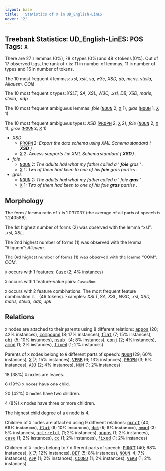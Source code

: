 ```yaml
---
layout: base
title:  'Statistics of X in UD_English-LinES'
udver: '2'
---
```


## Treebank Statistics: UD_English-LinES: POS Tags: `X`

There are 27 `X` lemmas (0%), 28 `X` types (0%) and 48 `X` tokens (0%).
Out of 17 observed tags, the rank of `X` is: 11 in number of lemmas, 11 in number of types and 16 in number of tokens.

The 10 most frequent `X` lemmas: <em>xsl, xslt, sa, w3c, XSD, db, maris, stella, Aliquem, COM</em>

The 10 most frequent `X` types:  <em>XSLT, SA, XSL, W3C, .xsl, DB, XSD, maris, stella, .adp</em>

The 10 most frequent ambiguous lemmas: <em>foie</em> (<tt><a href="en_lines-pos-NOUN.html">NOUN</a></tt> 2, <tt><a href="en_lines-pos-X.html">X</a></tt> 1), <em>gras</em> (<tt><a href="en_lines-pos-NOUN.html">NOUN</a></tt> 1, <tt><a href="en_lines-pos-X.html">X</a></tt> 1)

The 10 most frequent ambiguous types:  <em>XSD</em> (<tt><a href="en_lines-pos-PROPN.html">PROPN</a></tt> 2, <tt><a href="en_lines-pos-X.html">X</a></tt> 2), <em>foie</em> (<tt><a href="en_lines-pos-NOUN.html">NOUN</a></tt> 2, <tt><a href="en_lines-pos-X.html">X</a></tt> 1), <em>gras</em> (<tt><a href="en_lines-pos-NOUN.html">NOUN</a></tt> 2, <tt><a href="en_lines-pos-X.html">X</a></tt> 1)


* <em>XSD</em>
  * <tt><a href="en_lines-pos-PROPN.html">PROPN</a></tt> 2: <em>Export the data schema using XML Schema standard ( <b>XSD</b> ) .</em>
  * <tt><a href="en_lines-pos-X.html">X</a></tt> 2: <em>Access supports the XML Schema standard ( <b>XSD</b> ) .</em>
* <em>foie</em>
  * <tt><a href="en_lines-pos-NOUN.html">NOUN</a></tt> 2: <em>The adults had what my father called a ' <b>foie</b> gras ' .</em>
  * <tt><a href="en_lines-pos-X.html">X</a></tt> 1: <em>Two of them had been to one of his <b>foie</b> gras parties .</em>
* <em>gras</em>
  * <tt><a href="en_lines-pos-NOUN.html">NOUN</a></tt> 2: <em>The adults had what my father called a ' foie <b>gras</b> ' .</em>
  * <tt><a href="en_lines-pos-X.html">X</a></tt> 1: <em>Two of them had been to one of his foie <b>gras</b> parties .</em>

## Morphology

The form / lemma ratio of `X` is 1.037037 (the average of all parts of speech is 1.240588).

The 1st highest number of forms (2) was observed with the lemma “xsl”: <em>.xsl, XSL</em>.

The 2nd highest number of forms (1) was observed with the lemma “Aliquem”: <em>Aliquem</em>.

The 3rd highest number of forms (1) was observed with the lemma “COM”: <em>COM</em>.

`X` occurs with 1 features: <tt><a href="en_lines-feat-Case.html">Case</a></tt> (2; 4% instances)

`X` occurs with 1 feature-value pairs: `Case=Nom`

`X` occurs with 2 feature combinations.
The most frequent feature combination is `_` (46 tokens).
Examples: <em>XSLT, SA, XSL, W3C, .xsl, XSD, maris, stella, .adp, .lpk</em>


## Relations

`X` nodes are attached to their parents using 8 different relations: <tt><a href="en_lines-dep-appos.html">appos</a></tt> (20; 42% instances), <tt><a href="en_lines-dep-compound.html">compound</a></tt> (8; 17% instances), <tt><a href="en_lines-dep-flat.html">flat</a></tt> (7; 15% instances), <tt><a href="en_lines-dep-obj.html">obj</a></tt> (5; 10% instances), <tt><a href="en_lines-dep-nsubj.html">nsubj</a></tt> (4; 8% instances), <tt><a href="en_lines-dep-conj.html">conj</a></tt> (2; 4% instances), <tt><a href="en_lines-dep-amod.html">amod</a></tt> (1; 2% instances), <tt><a href="en_lines-dep-fixed.html">fixed</a></tt> (1; 2% instances)

Parents of `X` nodes belong to 6 different parts of speech: <tt><a href="en_lines-pos-NOUN.html">NOUN</a></tt> (29; 60% instances), <tt><a href="en_lines-pos-X.html">X</a></tt> (7; 15% instances), <tt><a href="en_lines-pos-VERB.html">VERB</a></tt> (6; 13% instances), <tt><a href="en_lines-pos-PROPN.html">PROPN</a></tt> (3; 6% instances), <tt><a href="en_lines-pos-ADJ.html">ADJ</a></tt> (2; 4% instances), <tt><a href="en_lines-pos-NUM.html">NUM</a></tt> (1; 2% instances)

18 (38%) `X` nodes are leaves.

6 (13%) `X` nodes have one child.

20 (42%) `X` nodes have two children.

4 (8%) `X` nodes have three or more children.

The highest child degree of a `X` node is 4.

Children of `X` nodes are attached using 9 different relations: <tt><a href="en_lines-dep-punct.html">punct</a></tt> (40; 68% instances), <tt><a href="en_lines-dep-flat.html">flat</a></tt> (6; 10% instances), <tt><a href="en_lines-dep-det.html">det</a></tt> (5; 8% instances), <tt><a href="en_lines-dep-nmod.html">nmod</a></tt> (3; 5% instances), <tt><a href="en_lines-dep-acl-relcl.html">acl:relcl</a></tt> (1; 2% instances), <tt><a href="en_lines-dep-appos.html">appos</a></tt> (1; 2% instances), <tt><a href="en_lines-dep-case.html">case</a></tt> (1; 2% instances), <tt><a href="en_lines-dep-cc.html">cc</a></tt> (1; 2% instances), <tt><a href="en_lines-dep-fixed.html">fixed</a></tt> (1; 2% instances)

Children of `X` nodes belong to 7 different parts of speech: <tt><a href="en_lines-pos-PUNCT.html">PUNCT</a></tt> (40; 68% instances), <tt><a href="en_lines-pos-X.html">X</a></tt> (7; 12% instances), <tt><a href="en_lines-pos-DET.html">DET</a></tt> (5; 8% instances), <tt><a href="en_lines-pos-NOUN.html">NOUN</a></tt> (4; 7% instances), <tt><a href="en_lines-pos-ADP.html">ADP</a></tt> (1; 2% instances), <tt><a href="en_lines-pos-CCONJ.html">CCONJ</a></tt> (1; 2% instances), <tt><a href="en_lines-pos-VERB.html">VERB</a></tt> (1; 2% instances)

